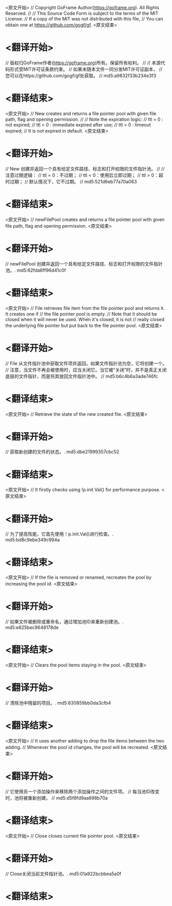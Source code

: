 
<原文开始>
// Copyright GoFrame Author(https://goframe.org). All Rights Reserved.
//
// This Source Code Form is subject to the terms of the MIT License.
// If a copy of the MIT was not distributed with this file,
// You can obtain one at https://github.com/gogf/gf.
<原文结束>

# <翻译开始>
// 版权归GoFrame作者(https://goframe.org)所有。保留所有权利。
//
// 本源代码形式受MIT许可证条款约束。
// 如果未随本文件一同分发MIT许可证副本，
// 您可以在https://github.com/gogf/gf处获取。
// md5:a9832f33b234e3f3
# <翻译结束>


<原文开始>
// New creates and returns a file pointer pool with given file path, flag and opening permission.
//
// Note the expiration logic:
// ttl = 0 : not expired;
// ttl < 0 : immediate expired after use;
// ttl > 0 : timeout expired;
// It is not expired in default.
<原文结束>

# <翻译开始>
// New 创建并返回一个具有给定文件路径、标志和打开权限的文件指针池。
// 
// 注意过期逻辑：
// ttl = 0：不过期；
// ttl < 0：使用后立即过期；
// ttl > 0：超时过期；
// 默认情况下，它不过期。
// md5:521d6eb77a70a063
# <翻译结束>


<原文开始>
// newFilePool creates and returns a file pointer pool with given file path, flag and opening permission.
<原文结束>

# <翻译开始>
// newFilePool 创建并返回一个具有给定文件路径、标志和打开权限的文件指针池。. md5:62fda6ff96d41c0f
# <翻译结束>


<原文开始>
// File retrieves file item from the file pointer pool and returns it. It creates one if
// the file pointer pool is empty.
// Note that it should be closed when it will never be used. When it's closed, it is not
// really closed the underlying file pointer but put back to the file pointer pool.
<原文结束>

# <翻译开始>
// File 从文件指针池中获取文件项并返回。如果文件指针池为空，它将创建一个。
// 注意，当文件不再会被使用时，应当关闭它。当它被“关闭”时，并不是真正关闭底层的文件指针，而是将其放回文件指针池中。
// md5:b6c4b6a3ade746fc
# <翻译结束>


<原文开始>
// Retrieve the state of the new created file.
<原文结束>

# <翻译开始>
// 获取新创建的文件的状态。. md5:dbe21999357cbc52
# <翻译结束>


<原文开始>
// It firstly checks using !p.init.Val() for performance purpose.
<原文结束>

# <翻译开始>
// 为了提高性能，它首先使用！p.init.Val()进行检查。. md5:bd8c9ebe349c994a
# <翻译结束>


<原文开始>
// If the file is removed or renamed, recreates the pool by increasing the pool id.
<原文结束>

# <翻译开始>
// 如果文件被删除或重命名，通过增加池ID来重新创建池。. md5:e825bec9648178de
# <翻译结束>


<原文开始>
// Clears the pool items staying in the pool.
<原文结束>

# <翻译开始>
// 清除池中残留的项目。. md5:630859bb0da3cfb4
# <翻译结束>


<原文开始>
					// It uses another adding to drop the file items between the two adding.
					// Whenever the pool id changes, the pool will be recreated.
<原文结束>

# <翻译开始>
// 它使用另一个添加操作来移除两个添加操作之间的文件项。
// 每当池ID改变时，池将被重新创建。
// md5:d5f8fd9aa698b70a
# <翻译结束>


<原文开始>
// Close closes current file pointer pool.
<原文结束>

# <翻译开始>
// Close关闭当前文件指针池。. md5:01a922bcbbea5a0f
# <翻译结束>

